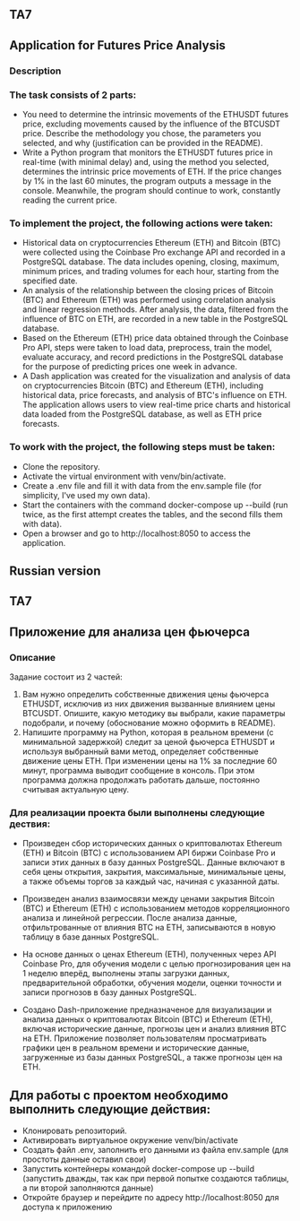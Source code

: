 ## TA7

## Application for Futures Price Analysis

### Description
### The task consists of 2 parts:

- You need to determine the intrinsic movements of the ETHUSDT futures price, excluding movements caused by the influence of the BTCUSDT price. Describe the methodology you chose, the parameters you selected, and why (justification can be provided in the README).
- Write a Python program that monitors the ETHUSDT futures price in real-time (with minimal delay) and, using the method you selected, determines the intrinsic price movements of ETH. If the price changes by 1% in the last 60 minutes, the program outputs a message in the console. Meanwhile, the program should continue to work, constantly reading the current price.
### To implement the project, the following actions were taken:
- Historical data on cryptocurrencies Ethereum (ETH) and Bitcoin (BTC) were collected using the Coinbase Pro exchange API and recorded in a PostgreSQL database. The data includes opening, closing, maximum, minimum prices, and trading volumes for each hour, starting from the specified date.
- An analysis of the relationship between the closing prices of Bitcoin (BTC) and Ethereum (ETH) was performed using correlation analysis and linear regression methods. After analysis, the data, filtered from the influence of BTC on ETH, are recorded in a new table in the PostgreSQL database.
- Based on the Ethereum (ETH) price data obtained through the Coinbase Pro API, steps were taken to load data, preprocess, train the model, evaluate accuracy, and record predictions in the PostgreSQL database for the purpose of predicting prices one week in advance.
- A Dash application was created for the visualization and analysis of data on cryptocurrencies Bitcoin (BTC) and Ethereum (ETH), including historical data, price forecasts, and analysis of BTC's influence on ETH. The application allows users to view real-time price charts and historical data loaded from the PostgreSQL database, as well as ETH price forecasts.
### To work with the project, the following steps must be taken:

- Clone the repository.
- Activate the virtual environment with venv/bin/activate.
- Create a .env file and fill it with data from the env.sample file (for simplicity, I've used my own data).
- Start the containers with the command docker-compose up --build (run twice, as the first attempt creates the tables, and the second fills them with data).
- Open a browser and go to http://localhost:8050 to access the application.



## Russian version
## ТА7
## Приложение для анализа цен фьючерса 
### Описание

Задание состоит из 2 частей:

1. Вам нужно определить собственные движения цены фьючерса ETHUSDT, исключив из них движения вызванные влиянием цены BTCUSDT. Опишите, какую методику вы выбрали, какие параметры подобрали, и почему (обоснование можно оформить в README).
2. Напишите программу на Python, которая в реальном времени (с минимальной задержкой) следит за ценой фьючерса ETHUSDT и используя выбранный вами метод, определяет собственные движение цены ETH. При изменении цены на 1% за последние 60 минут, программа выводит сообщение в консоль. При этом программа должна продолжать работать дальше, постоянно считывая актуальную цену.

### Для реализации проекта были выполнены следующие дествия:
- Произведен сбор исторических данных о криптовалютах Ethereum (ETH) и Bitcoin (BTC) с использованием API биржи Coinbase Pro и записи этих данных в базу данных PostgreSQL. Данные включают в себя цены открытия, закрытия, максимальные, минимальные цены, а также объемы торгов за каждый час, начиная с указанной даты.

- Произведен анализ взаимосвязи между ценами закрытия Bitcoin (BTC) и Ethereum (ETH) с использованием методов корреляционного анализа и линейной регрессии. После анализа данные, отфильтрованные от влияния BTC на ETH, записываются в новую таблицу в базе данных PostgreSQL.

- На основе данных о ценах Ethereum (ETH), полученных через API Coinbase Pro, для обучения модели с целью прогнозирования цен на 1 неделю вперёд, выполнены этапы загрузки данных, предварительной обработки, обучения модели, оценки точности и записи прогнозов в базу данных PostgreSQL.

- Создано Dash-приложение предназначеное для визуализации и анализа данных о криптовалютах Bitcoin (BTC) и Ethereum (ETH), включая исторические данные, прогнозы цен и анализ влияния BTC на ETH. Приложение позволяет пользователям просматривать графики цен в реальном времени и исторические данные, загруженные из базы данных PostgreSQL, а также прогнозы цен на ETH.

## Для работы с проектом необходимо выполнить следующие действия:

- Клонировать репозиторий.
- Активировать виртуальное окружение venv/bin/activate
- Создать файл .env, заполнить его данными из файла env.sample (для простоты данные оставил свои)
- Запустить контейнеры командой docker-compose up --build (запустить дважды, так как при первой попытке создаются таблицы, а пи второй заполняются данные)
- Откройте браузер и перейдите по адресу http://localhost:8050 для доступа к приложению
